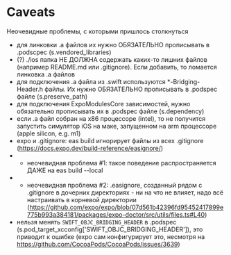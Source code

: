 # Caveats

Неочевидные проблемы, с которыми пришлось столкнуться

- для линковки .a файлов их нужно ОБЯЗАТЕЛЬНО прописывать в .podscpec (s.vendored_libraries)
- (?) ./ios папка НЕ ДОЛЖНА содержать каких-то лишних файлов (например README.md или .gitignore). Если добавить, то ломается линковка .a файлов
- для подключения .a файла из .swift используются *-Bridging-Header.h файлы. Их нужно ОБЯЗАТЕЛЬНО прописывать в .podspec файле (s.preserve_path)
- для подключения ExpoModulesCore зависимостей, нужно обязательно прописывать их в .podspec файле (s.dependency)
- если .a файл собран на x86 процессоре (intel), то не получится запустить симулятор iOS на маке, запущенном на arm процессоре (apple silicon, e.g. m1)
- expo и .gitignore: eas build игнорирует файлы из всех .gitignore (https://docs.expo.dev/build-reference/easignore/)
- - неочевидная проблема #1: такое поведение распространяется ДАЖЕ на eas build --local
- - неочевидная проблема #2: .easignore, созданный рядом с .gitignore в дочерних директориях - ни на что не влияет, надо всё настраивать в корневой директории (https://github.com/expo/expo/blob/07d561b42396fd95452417899e775b993a384181/packages/expo-doctor/src/utils/files.ts#L40)
- нельзя менять `SWIFT_OBJC_BRIDGING_HEADER` в .podspec (s.pod_target_xcconfig['SWIFT_OBJC_BRIDGING_HEADER']), это приводит к ошибке (expo сам конфигурирует это, несмотря на https://github.com/CocoaPods/CocoaPods/issues/3639)